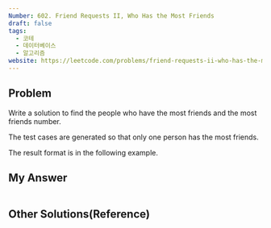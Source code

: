 ```yaml
---
Number: 602. Friend Requests II, Who Has the Most Friends
draft: false
tags:
  - 코테
  - 데이터베이스
  - 알고리즘
website: https://leetcode.com/problems/friend-requests-ii-who-has-the-most-friends/
---
```

## Problem

Write a solution to find the people who have the most friends and the most friends number.

The test cases are generated so that only one person has the most friends.

The result format is in the following example.

## My Answer
```python

```

## Other Solutions(Reference)
```python

```